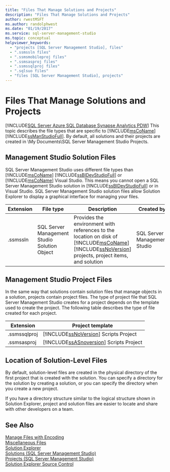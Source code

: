 ```yaml
---
title: "Files That Manage Solutions and Projects"
description: "Files That Manage Solutions and Projects"
author: rwestMSFT
ms.author: randolphwest
ms.date: "01/19/2017"
ms.service: sql-server-management-studio
ms.topic: conceptual
helpviewer_keywords:
  - "projects [SQL Server Management Studio], files"
  - ".ssmssln files"
  - ".ssmsmobileproj files"
  - ".ssmsasproj files"
  - ".ssmssqlproj files"
  - ".sqlsuo files"
  - "files [SQL Server Management Studio], projects"
---
```

# Files That Manage Solutions and Projects
[!INCLUDE[SQL Server Azure SQL Database Synapse Analytics PDW](../includes/applies-to-version/sql-asdb-asdbmi-asa-pdw.md)]
 This topic describes the file types that are specific to [!INCLUDE[msCoName](../includes/msconame-md.md)] [!INCLUDE[ssManStudioFull](../includes/ssmanstudiofull-md.md)]. By default, all solutions and their projects are created in \My Documents\SQL Server Management Studio Projects.  


## Management Studio Solution Files  
SQL Server Management Studio uses different file types than [!INCLUDE[msCoName](../includes/msconame-md.md)] [!INCLUDE[ssBIDevStudioFull](../includes/ssbidevstudiofull-md.md)] or [!INCLUDE[msCoName](../includes/msconame-md.md)] Visual Studio. This means you cannot open a SQL Server Management Studio solution in [!INCLUDE[ssBIDevStudioFull](../includes/ssbidevstudiofull-md.md)] or in Visual Studio. SQL Server Management Studio solution files allow Solution Explorer to display a graphical interface for managing your files.  
   
|Extension|File type|Description|Created by|  
|-------------|-------------|---------------|--------------|  
|.ssmssln|SQL Server Management Studio Solution Object|Provides the environment with references to the location on disk of [!INCLUDE[msCoName](../includes/msconame-md.md)] [!INCLUDE[ssNoVersion](../includes/ssnoversion-md.md)] projects, project items, and solution|SQL Server Management Studio|  
  
## Management Studio Project Files  
In the same way that solutions contain solution files that manage objects in a solution, projects contain project files. The type of project file that SQL Server Management Studio creates for a project depends on the template used to create the project. The following table describes the type of file created for each project.  
   
|Extension|Project template|  
|-------------|--------------------|  
|.ssmssqlproj|[!INCLUDE[ssNoVersion](../includes/ssnoversion-md.md)] Scripts Project|  
|.ssmsasproj|[!INCLUDE[ssASnoversion](../includes/ssasnoversion-md.md)] Scripts Project|  
   
## Location of Solution-Level Files  
By default, solution-level files are created in the physical directory of the first project that is created with the solution. You can specify a directory for the solution by creating a solution, or you can specify the directory when you create a new project.  
 
If you have a directory structure similar to the logical structure shown in Solution Explorer, project and solution files are easier to locate and share with other developers on a team.  
   
## See Also  
[Manage Files with Encoding](manage-files-with-encoding.md)  
[Miscellaneous Files](miscellaneous-files.md)  
[Solution Explorer](solution-explorer.md)  
[Solutions &#40;SQL Server Management Studio&#41;](solutions-sql-server-management-studio.md)  
[Projects &#40;SQL Server Management Studio&#41;](projects-sql-server-management-studio.md)  
[Solution Explorer Source Control](solution-explorer.md)  
